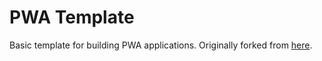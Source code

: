 # PWA Template

Basic template for building PWA applications. Originally forked from [here](https://github.com/adrianhajdin/project_weather_pwa).
